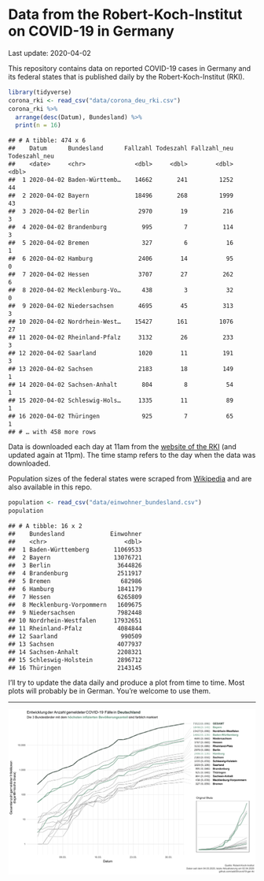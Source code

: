 Data from the Robert-Koch-Institut on COVID-19 in Germany
================
Last update: 2020-04-02

This repository contains data on reported COVID-19 cases in Germany and
its federal states that is published daily by the Robert-Koch-Institut
(RKI).

``` r
library(tidyverse)
corona_rki <- read_csv("data/corona_deu_rki.csv")
corona_rki %>% 
  arrange(desc(Datum), Bundesland) %>% 
  print(n = 16)
```

    ## # A tibble: 474 x 6
    ##    Datum      Bundesland      Fallzahl Todeszahl Fallzahl_neu Todeszahl_neu
    ##    <date>     <chr>              <dbl>     <dbl>        <dbl>         <dbl>
    ##  1 2020-04-02 Baden-Württemb…    14662       241         1252            44
    ##  2 2020-04-02 Bayern             18496       268         1999            43
    ##  3 2020-04-02 Berlin              2970        19          216             3
    ##  4 2020-04-02 Brandenburg          995         7          114             3
    ##  5 2020-04-02 Bremen               327         6           16             1
    ##  6 2020-04-02 Hamburg             2406        14           95             0
    ##  7 2020-04-02 Hessen              3707        27          262             6
    ##  8 2020-04-02 Mecklenburg-Vo…      438         3           32             0
    ##  9 2020-04-02 Niedersachsen       4695        45          313             3
    ## 10 2020-04-02 Nordrhein-West…    15427       161         1076            27
    ## 11 2020-04-02 Rheinland-Pfalz     3132        26          233             3
    ## 12 2020-04-02 Saarland            1020        11          191             3
    ## 13 2020-04-02 Sachsen             2183        18          149             1
    ## 14 2020-04-02 Sachsen-Anhalt       804         8           54             1
    ## 15 2020-04-02 Schleswig-Hols…     1335        11           89             1
    ## 16 2020-04-02 Thüringen            925         7           65             1
    ## # … with 458 more rows

Data is downloaded each day at 11am from the [website of the
RKI](https://www.rki.de/DE/Content/InfAZ/N/Neuartiges_Coronavirus/Fallzahlen.html)
(and updated again at 11pm). The time stamp refers to the day when the
data was downloaded.

Population sizes of the federal states were scraped from
[Wikipedia](https://de.wikipedia.org/wiki/Liste_der_deutschen_Bundesl%C3%A4nder_nach_Bev%C3%B6lkerung)
and are also available in this repo.

``` r
population <- read_csv("data/einwohner_bundesland.csv")
population
```

    ## # A tibble: 16 x 2
    ##    Bundesland             Einwohner
    ##    <chr>                      <dbl>
    ##  1 Baden-Württemberg       11069533
    ##  2 Bayern                  13076721
    ##  3 Berlin                   3644826
    ##  4 Brandenburg              2511917
    ##  5 Bremen                    682986
    ##  6 Hamburg                  1841179
    ##  7 Hessen                   6265809
    ##  8 Mecklenburg-Vorpommern   1609675
    ##  9 Niedersachsen            7982448
    ## 10 Nordrhein-Westfalen     17932651
    ## 11 Rheinland-Pfalz          4084844
    ## 12 Saarland                  990509
    ## 13 Sachsen                  4077937
    ## 14 Sachsen-Anhalt           2208321
    ## 15 Schleswig-Holstein       2896712
    ## 16 Thüringen                2143145

I’ll try to update the data daily and produce a plot from time to time.
Most plots will probably be in German. You’re welcome to use them.

-----

<img src="plots/covid19-deu-rki-entwicklung.png">
